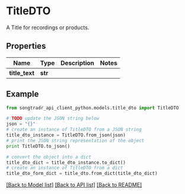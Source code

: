 # TitleDTO

A Title for recordings or products.

## Properties

Name | Type | Description | Notes
------------ | ------------- | ------------- | -------------
**title_text** | **str** |  | 

## Example

```python
from songtradr_api_client_python.models.title_dto import TitleDTO

# TODO update the JSON string below
json = "{}"
# create an instance of TitleDTO from a JSON string
title_dto_instance = TitleDTO.from_json(json)
# print the JSON string representation of the object
print TitleDTO.to_json()

# convert the object into a dict
title_dto_dict = title_dto_instance.to_dict()
# create an instance of TitleDTO from a dict
title_dto_form_dict = title_dto.from_dict(title_dto_dict)
```
[[Back to Model list]](../README.md#documentation-for-models) [[Back to API list]](../README.md#documentation-for-api-endpoints) [[Back to README]](../README.md)


